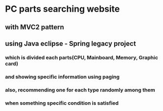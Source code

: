 # PC parts searching website
## with MVC2 pattern
## using Java eclipse - Spring legacy project
### which is divided each parts(CPU, Mainboard, Memory, Graphic card)
### and showing specific information using paging
### also, recommending one for each type randomly among them
### when something specific condition is satisfied
